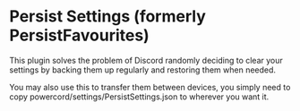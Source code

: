 # Persist Settings (formerly PersistFavourites)

This plugin solves the problem of Discord randomly deciding to clear your settings
by backing them up regularly and restoring them when needed.

You may also use this to transfer them between devices, you simply need to copy powercord/settings/PersistSettings.json to wherever you want it.
